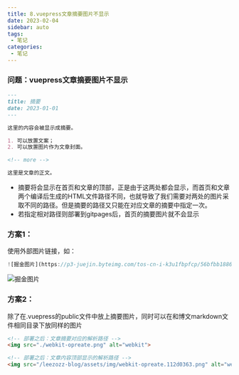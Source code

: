 ```yaml
---
title: 8.vuepress文章摘要图片不显示
date: 2023-02-04
sidebar: auto
tags:
 - 笔记
categories:
 - 笔记
---
```


### 问题：vuepress文章摘要图片不显示
```md
---
title: 摘要
date: 2023-01-01
---

这里的内容会被显示成摘要。

1. 可以放置文案；
2. 可以放置图片作为文章封面。

<!-- more -->

这里是文章的正文。
```

- 摘要将会显示在首页和文章的顶部，正是由于这两处都会显示，而首页和文章两个编译后生成的HTML文件路径不同，也就导致了我们需要对两处的图片采取不同的路径。但是摘要的路径又只能在对应文章的摘要中指定一次。<br />
- 若指定相对路径则部署到gitpages后，首页的摘要图片就不会显示 <br />

### 方案1：
使用外部图片链接，如：
```js
![掘金图片](https://p3-juejin.byteimg.com/tos-cn-i-k3u1fbpfcp/56bfbb1886834bbe8984575d039c053c~tplv-k3u1fbpfcp-zoom-in-crop-mark:4536:0:0:0.awebp?)
```
![掘金图片](https://p3-juejin.byteimg.com/tos-cn-i-k3u1fbpfcp/56bfbb1886834bbe8984575d039c053c~tplv-k3u1fbpfcp-zoom-in-crop-mark:4536:0:0:0.awebp?)
### 方案2：
除了在.vuepress的public文件中放上摘要图片，同时可以在和博文markdown文件相同目录下放同样的图片

``` html
<!-- 部署之后：文章摘要对应的解析路径 -->
<img src="./webkit-opreate.png" alt="webkit">

<!-- 部署之后：文章内容顶部显示的解析路径 -->
<img src="/leezozz-blog/assets/img/webkit-opreate.112d0363.png" alt="webkit" class="medium-zoom-image">
```
